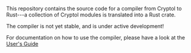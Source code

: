 This repository contains the source code for a compiler from
Cryptol to Rust---a collection of Cryptol modules is translated into
a Rust crate.

The compiler is not yet stable, and is under active development!

For documentation on how to use the compiler, please have a look
at the [User's Guide](https://galoisinc.github.io/cryptol-compiler/index.html)

